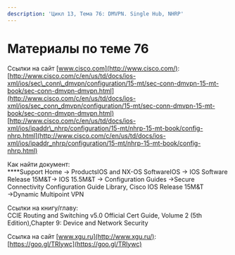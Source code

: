 ```yaml
---
description: 'Цикл 13, Тема 76: DMVPN. Single Hub, NHRP'
---
```


# Материалы по теме 76

Ссылки на сайт [www.cisco.com](http://www.cisco.com/):  
[http://www.cisco.com/c/en/us/td/docs/ios-xml/ios/sec\_conn\_dmvpn/configuration/15-mt/sec-conn-dmvpn-15-mt-book/sec-conn-dmvpn-dmvpn.html](http://www.cisco.com/c/en/us/td/docs/ios-xml/ios/sec_conn_dmvpn/configuration/15-mt/sec-conn-dmvpn-15-mt-book/sec-conn-dmvpn-dmvpn.html)  
[http://www.cisco.com/c/en/us/td/docs/ios-xml/ios/ipaddr\_nhrp/configuration/15-mt/nhrp-15-mt-book/config-nhrp.html](http://www.cisco.com/c/en/us/td/docs/ios-xml/ios/ipaddr_nhrp/configuration/15-mt/nhrp-15-mt-book/config-nhrp.html)

Как найти документ:  
****Support Home → ProductsIOS and NX-OS SoftwareIOS → IOS Software Release 15M&T→ IOS 15.5M&T → Configuration Guides →Secure Connectivity Configuration Guide Library, Cisco IOS Release 15M&T →Dynamic Multipoint VPN

Ссылки на книгу/главу:  
CCIE Routing and Switching v5.0 Official Cert Guide, Volume 2 \(5th Edition\),Chapter 9: Device and Network Security

Ссылка на сайт [www.xgu.ru](http://www.xgu.ru/):  
[https://goo.gl/TRlywc](https://goo.gl/TRlywc)

